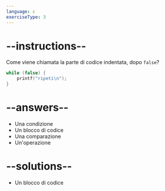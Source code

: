 ```yaml
---
language: c
exerciseType: 3
---
```


# --instructions--

Come viene chiamata la parte di codice indentata, dopo `false`?
```c
while (false) {
    printf("ripeti\n");
}
```

# --answers--

- Una condizione
- Un blocco di codice
- Una comparazione
- Un'operazione

# --solutions--

- Un blocco di codice

